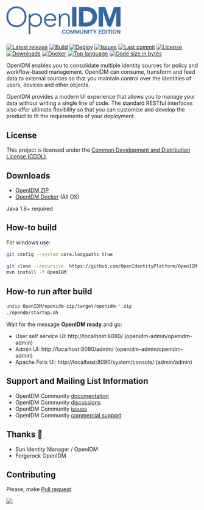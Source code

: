 # <img alt="OpenIDM Logo" src="https://github.com/OpenIdentityPlatform/OpenIDM/raw/master/logo.png" width="300"/>
[![Latest release](https://img.shields.io/github/release/OpenIdentityPlatform/OpenIDM.svg)](https://github.com/OpenIdentityPlatform/OpenIDM/releases)
[![Build](https://github.com/OpenIdentityPlatform/OpenIDM/actions/workflows/build.yml/badge.svg)](https://github.com/OpenIdentityPlatform/OpenIDM/actions/workflows/build.yml)
[![Deploy](https://github.com/OpenIdentityPlatform/OpenIDM/actions/workflows/deploy.yml/badge.svg)](https://github.com/OpenIdentityPlatform/OpenIDM/actions/workflows/deploy.yml)
[![Issues](https://img.shields.io/github/issues/OpenIdentityPlatform/OpenIDM.svg)](https://github.com/OpenIdentityPlatform/OpenIDM/issues)
[![Last commit](https://img.shields.io/github/last-commit/OpenIdentityPlatform/OpenIDM.svg)](https://github.com/OpenIdentityPlatform/OpenIDM/commits/master)
[![License](https://img.shields.io/badge/license-CDDL-blue.svg)](https://github.com/OpenIdentityPlatform/OpenIDM/blob/master/LICENSE.md)
[![Downloads](https://img.shields.io/github/downloads/OpenIdentityPlatform/OpenIDM/total.svg)](https://github.com/OpenIdentityPlatform/OpenIDM/releases)
[![Docker](https://img.shields.io/docker/pulls/openidentityplatform/openidm.svg)](https://hub.docker.com/r/openidentityplatform/openidm)
[![Top language](https://img.shields.io/github/languages/top/OpenIdentityPlatform/OpenIDM.svg)](https://github.com/OpenIdentityPlatform/OpenIDM)
[![Code size in bytes](https://img.shields.io/github/languages/code-size/OpenIdentityPlatform/OpenIDM.svg)](https://github.com/OpenIdentityPlatform/OpenIDM)

OpenIDM enables you to consolidate multiple identity sources for policy and workflow-based management. OpenIDM can 
consume, transform and feed data to external sources so that you maintain control over the identities of users, 
devices and other objects.

OpenIDM provides a modern UI experience that allows you to manage your data without writing a single line of code. The 
standard RESTful interfaces also offer ultimate flexibility so that you can customize and develop the product to fit the
requirements of your deployment.

## License
This project is licensed under the [Common Development and Distribution License (CDDL)](https://github.com/OpenIdentityPlatform/OpenIDM/blob/master/LICENSE.md). 

## Downloads 
* [OpenIDM ZIP](https://github.com/OpenIdentityPlatform/OpenIDM/releases)
* [OpenIDM Docker](https://hub.docker.com/r/openidentityplatform/openidm/) (All OS) 

Java 1.8+ required

## How-to build
For windows use:
```bash
git config --system core.longpaths true
```

```bash
git clone --recursive  https://github.com/OpenIdentityPlatform/OpenIDM.git
mvn install -f OpenIDM
```

## How-to run after build
```bash
unzip OpenIDM/openidm-zip/target/openidm-*.zip
./opendm/startup.sh
```
Wait for the message **OpenIDM ready** and go:

* User self service UI: http://localhost:8080/ (openidm-admin/openidm-admin)
* Admin UI: http://localhost:8080/admin/ (openidm-admin/openidm-admin)
* Apache Felix UI: http://localhost:8080/system/console/ (admin/admin)

## Support and Mailing List Information
* OpenIDM Community [documentation](https://github.com/OpenIdentityPlatform/OpenIDM/wiki)
* OpenIDM Community [discussions](https://github.com/OpenIdentityPlatform/OpenIDM/discussions)
* OpenIDM Community [issues](https://github.com/OpenIdentityPlatform/OpenIDM/issues)
* OpenIDM Community [commercial support](https://github.com/OpenIdentityPlatform/.github/wiki/Approved-Vendor-List)

## Thanks 🥰
* Sun Identity Manager / OpenIDM
* Forgerock OpenIDM

## Contributing
Please, make [Pull request](https://github.com/OpenIdentityPlatform/OpenIDM/pulls)

<a href="https://github.com/OpenIdentityPlatform/OpenIDM/graphs/contributors">
  <img src="https://contributors-img.web.app/image?repo=OpenIdentityPlatform/OpenIDM" />
</a>
